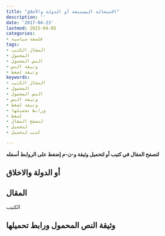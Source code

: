 ```yaml
---
title: "الاستحالة الممتنعة أو الدولة والأخلاق"
description: ''
date: '2017-04-23'
lastmod: 2025-04-05
categories:
- فلسفة سياسية
tags:
- المقال الكتيب
- المحمول
- النص المحمول
- وثيقة النص
- وثيقة إضغط
keywords:
- المقال الكتيب
- المحمول
- النص المحمول
- وثيقة النص
- وثيقة إضغط
- ورابط تحميلها
- إضغط
- لتصفح المقال
- لتحميل
- كتيب لتحميل

---
```

**لتصفح المقال في كتيب أو لتحميل وثيقة و-ن-م إضغط على الروابط أسفله**

## **أو الدولة والاخلاق**

## المقال

الكتيب

## وثيقة النص المحمول ورابط تحميلها

###
